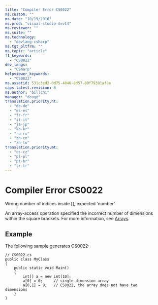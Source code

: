 ```yaml
---
title: "Compiler Error CS0022"
ms.custom: ""
ms.date: "10/19/2016"
ms.prod: "visual-studio-dev14"
ms.reviewer: ""
ms.suite: ""
ms.technology: 
  - "devlang-csharp"
ms.tgt_pltfrm: ""
ms.topic: "article"
f1_keywords: 
  - "CS0022"
dev_langs: 
  - "CSharp"
helpviewer_keywords: 
  - "CS0022"
ms.assetid: 531c3ed2-0d75-4046-8d57-89f79381af8e
caps.latest.revision: 8
ms.author: "billchi"
manager: "douge"
translation.priority.ht: 
  - "de-de"
  - "es-es"
  - "fr-fr"
  - "it-it"
  - "ja-jp"
  - "ko-kr"
  - "ru-ru"
  - "zh-cn"
  - "zh-tw"
translation.priority.mt: 
  - "cs-cz"
  - "pl-pl"
  - "pt-br"
  - "tr-tr"
---
```

# Compiler Error CS0022
Wrong number of indices inside [], expected 'number'  
  
 An array-access operation specified the incorrect number of dimensions within the square brackets. For more information, see [Arrays](../Topic/Arrays%20\(C%23%20Programming%20Guide\).md).  
  
## Example  
 The following sample generates CS0022:  
  
```  
// CS0022.cs  
public class MyClass  
{  
    public static void Main()  
    {  
        int[] a = new int[10];  
        a[0] = 0;     // single-dimension array  
        a[0,1] = 9;   // CS0022, the array does not have two dimensions  
    }  
}  
```
